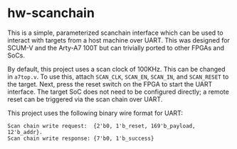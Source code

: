 # hw-scanchain

This is a simple, parameterized scanchain interface which can be used to 
interact with targets from a host machine over UART. This was designed for
SCUM-V and the Arty-A7 100T but can trivially ported to other FPGAs and SoCs.

By default, this project uses a scan clock of 100KHz. This can be changed in
`a7top.v`. To use this, attach `SCAN_CLK`, `SCAN_EN`, `SCAN_IN`, and 
`SCAN_RESET` to the target. Next, press the reset switch on the FPGA to start
the UART interface. The target SoC does not need to be configured directly; a
remote reset can be triggered via the scan chain over UART. 

This project uses the following binary wire format for UART:

    Scan chain write request:  {2'b0, 1'b_reset, 169'b_payload, 12'b_addr}.
    Scan chain write response: {7'b0, 1'b_success}

